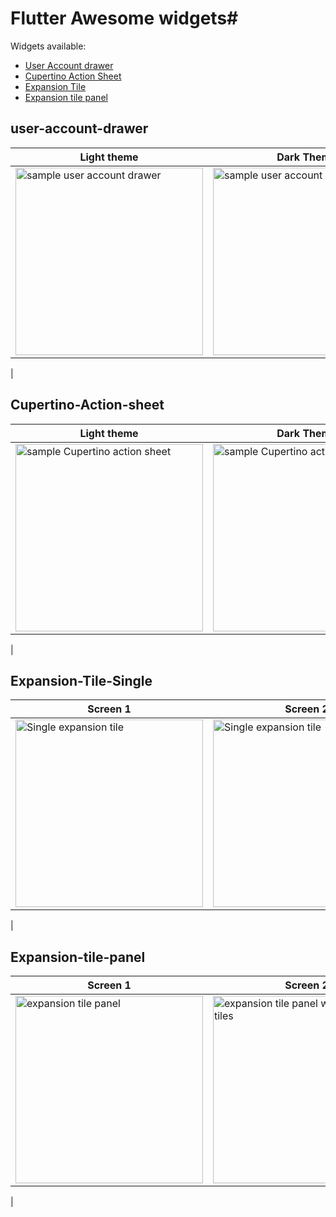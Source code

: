 # Flutter Awesome widgets#

Widgets available:

* [User Account drawer](#user-account-drawer)
* [Cupertino Action Sheet](#Cupertino-Action-sheet)
* [Expansion Tile](#Expansion-Tile-Single)
* [Expansion tile panel](#Expansion-tile-panel)

## user-account-drawer
| Light theme  | Dark Theme |
| ------------- | ------------- |
| <img src="https://i.imgur.com/ijuYFHa.png" width="300" alt="sample user account drawer"> | <img src="https://i.imgur.com/NOBl2vW.png" width="300" alt="sample user account drawer">
  |


## Cupertino-Action-sheet
| Light theme  | Dark Theme |
| ------------- | ------------- |
| <img src="https://i.imgur.com/Vf9U7wB.png" width="300" alt="sample Cupertino action sheet"> | <img src="https://i.imgur.com/obk8syS.png" width="300" alt="sample Cupertino action sheet">
  |


## Expansion-Tile-Single
| Screen 1  | Screen 2 |
| ------------- | ------------- |
| <img src="https://i.imgur.com/iVN1XxO.png" width="300" alt="Single expansion tile"> | <img src="https://i.imgur.com/zOYnBng.png" width="300" alt="Single expansion tile - expanded">
  |

## Expansion-tile-panel
| Screen 1  | Screen 2 |
| ------------- | ------------- |
| <img src="https://i.imgur.com/oBH1vHO.png" width="300" alt="expansion tile panel"> | <img src="https://i.imgur.com/q0gfH7h.png" width="300" alt="expansion tile panel with expanded tiles">
  |




